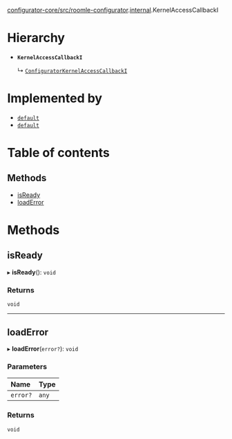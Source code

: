 [configurator-core/src/roomle-configurator](../modules/configurator_core_src_roomle_configurator.md).[internal](../modules/configurator_core_src_roomle_configurator._internal_.md).KernelAccessCallbackI

# Hierarchy

- **`KernelAccessCallbackI`**

  ↳ [`ConfiguratorKernelAccessCallbackI`](configurator_core_src_roomle_configurator._internal_.ConfiguratorKernelAccessCallbackI.md)

# Implemented by

- [`default`](../classes/planner_core_src_roomle_planner.default.md)
- [`default`](../classes/configurator_core_src_roomle_configurator._internal_.default-15.md)

# Table of contents

## Methods

- [isReady](configurator_core_src_roomle_configurator._internal_.KernelAccessCallbackI.md#isready)
- [loadError](configurator_core_src_roomle_configurator._internal_.KernelAccessCallbackI.md#loaderror)

# Methods

## isReady

▸ **isReady**(): `void`

### Returns

`void`

___

## loadError

▸ **loadError**(`error?`): `void`

### Parameters

| Name | Type |
| :------ | :------ |
| `error?` | `any` |

### Returns

`void`
